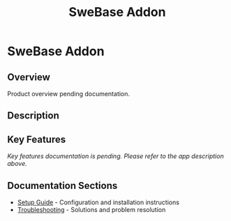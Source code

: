 ﻿---
title: "SweBase Addon"
description: ""
categories: [Products]
tags: [business-central]
weight: 77
version: "19.0.0.0"
---

# SweBase Addon

## Overview
Product overview pending documentation.

## Description


## Key Features
*Key features documentation is pending. Please refer to the app description above.*

## Documentation Sections
- [Setup Guide](./setup/) - Configuration and installation instructions
- [Troubleshooting](./solving/) - Solutions and problem resolution


